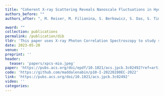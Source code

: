 ```yaml
---
title: "Coherent X-ray Scattering Reveals Nanoscale Fluctuations in Hydrated Proteins"
authors_before: ""
authors_after: ", M. Reiser, M. Filianina, S. Berkowicz, S. Das, S. Timmermann, W. Roseker, R. Bauer, J. Öström, A. Karina, K. Amann-Winkel, M. Ladd-Parada, F. Westermeier, M. Sprung, J. Möller, F. Lehmkühler, C. Gutt, F. Perakis"

award: ""
collection: publications
permalink: /publication/dib
tldr: 'This paper uses X-ray Photon Correlation Spectroscopy to study stress–relaxation in hydrated lysozyme proteins at deeply supercooled temperatures, revealing a transition from a jammed to an viscoelastic regime linked to enhanced fluctuations and hydration water dynamics.'
date: 2023-05-20
venue: ''
preprint: ''
header: 
  teaser: 'papers/xpcs-mio.jpeg'
paper: 'https://pubs.acs.org/doi/epdf/10.1021/acs.jpcb.3c02492?ref=article_openPDF'
code: 'https://github.com/maddalenabin/p10-I-20220280EC-2022' 
link: 'https://pubs.acs.org/doi/10.1021/acs.jpcb.3c02492'
video: ''
categories:
---
```

